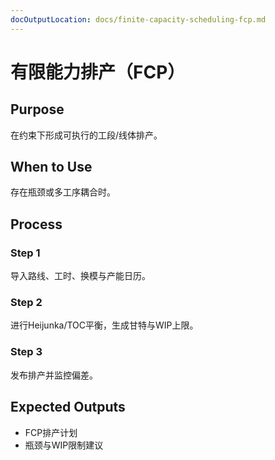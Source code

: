 ```yaml
---
docOutputLocation: docs/finite-capacity-scheduling-fcp.md
---
```


# 有限能力排产（FCP）

## Purpose

在约束下形成可执行的工段/线体排产。

## When to Use

存在瓶颈或多工序耦合时。

## Process

### Step 1

导入路线、工时、换模与产能日历。

### Step 2

进行Heijunka/TOC平衡，生成甘特与WIP上限。

### Step 3

发布排产并监控偏差。

## Expected Outputs

- FCP排产计划
- 瓶颈与WIP限制建议
